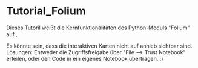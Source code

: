 # Tutorial_Folium
Dieses Tutoril weißt die Kernfunktionalitäten des Python-Moduls "Folium" auf.,

Es könnte sein, dass die interaktiven Karten nicht auf anhieb sichtbar sind. Lösungen: Entweder die Zugriffsfreigabe über "File --> Trust Notebook" erteilen, oder den Code in ein eigenes Notebook übertragen. :) 
